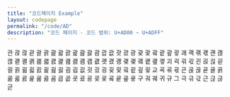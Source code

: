 ```yaml
---
title: "코드페이지 Example"
layout: codepage
permalink: "/code/AD"
description: "코드 페이지 - 코드 범위: U+AD00 ~ U+ADFF"
---
```


<span class="character">관</span>
<span class="character">괁</span>
<span class="character">괂</span>
<span class="character">괃</span>
<span class="character">괄</span>
<span class="character">괅</span>
<span class="character">괆</span>
<span class="character">괇</span>
<span class="character">괈</span>
<span class="character">괉</span>
<span class="character">괊</span>
<span class="character">괋</span>
<span class="character">괌</span>
<span class="character">괍</span>
<span class="character">괎</span>
<span class="character">괏</span>
<span class="character">괐</span>
<span class="character">광</span>
<span class="character">괒</span>
<span class="character">괓</span>
<span class="character">괔</span>
<span class="character">괕</span>
<span class="character">괖</span>
<span class="character">괗</span>
<span class="character">괘</span>
<span class="character">괙</span>
<span class="character">괚</span>
<span class="character">괛</span>
<span class="character">괜</span>
<span class="character">괝</span>
<span class="character">괞</span>
<span class="character">괟</span>
<span class="character">괠</span>
<span class="character">괡</span>
<span class="character">괢</span>
<span class="character">괣</span>
<span class="character">괤</span>
<span class="character">괥</span>
<span class="character">괦</span>
<span class="character">괧</span>
<span class="character">괨</span>
<span class="character">괩</span>
<span class="character">괪</span>
<span class="character">괫</span>
<span class="character">괬</span>
<span class="character">괭</span>
<span class="character">괮</span>
<span class="character">괯</span>
<span class="character">괰</span>
<span class="character">괱</span>
<span class="character">괲</span>
<span class="character">괳</span>
<span class="character">괴</span>
<span class="character">괵</span>
<span class="character">괶</span>
<span class="character">괷</span>
<span class="character">괸</span>
<span class="character">괹</span>
<span class="character">괺</span>
<span class="character">괻</span>
<span class="character">괼</span>
<span class="character">괽</span>
<span class="character">괾</span>
<span class="character">괿</span>
<span class="character">굀</span>
<span class="character">굁</span>
<span class="character">굂</span>
<span class="character">굃</span>
<span class="character">굄</span>
<span class="character">굅</span>
<span class="character">굆</span>
<span class="character">굇</span>
<span class="character">굈</span>
<span class="character">굉</span>
<span class="character">굊</span>
<span class="character">굋</span>
<span class="character">굌</span>
<span class="character">굍</span>
<span class="character">굎</span>
<span class="character">굏</span>
<span class="character">교</span>
<span class="character">굑</span>
<span class="character">굒</span>
<span class="character">굓</span>
<span class="character">굔</span>
<span class="character">굕</span>
<span class="character">굖</span>
<span class="character">굗</span>
<span class="character">굘</span>
<span class="character">굙</span>
<span class="character">굚</span>
<span class="character">굛</span>
<span class="character">굜</span>
<span class="character">굝</span>
<span class="character">굞</span>
<span class="character">굟</span>
<span class="character">굠</span>
<span class="character">굡</span>
<span class="character">굢</span>
<span class="character">굣</span>
<span class="character">굤</span>
<span class="character">굥</span>
<span class="character">굦</span>
<span class="character">굧</span>
<span class="character">굨</span>
<span class="character">굩</span>
<span class="character">굪</span>
<span class="character">굫</span>
<span class="character">구</span>
<span class="code tofu"></span>
<span class="code tofu"></span>
<span class="code tofu"></span>
<span class="code tofu"></span>
<span class="code tofu"></span>
<span class="code tofu"></span>
<span class="code tofu"></span>
<span class="code tofu"></span>
<span class="code tofu"></span>
<span class="code tofu"></span>
<span class="code tofu"></span>
<span class="code tofu"></span>
<span class="code tofu"></span>
<span class="code tofu"></span>
<span class="code tofu"></span>
<span class="code tofu"></span>
<span class="code tofu"></span>
<span class="code tofu"></span>
<span class="code tofu"></span>
<span class="code tofu"></span>
<span class="code tofu"></span>
<span class="code tofu"></span>
<span class="code tofu"></span>
<span class="code tofu"></span>
<span class="code tofu"></span>
<span class="code tofu"></span>
<span class="code tofu"></span>
<span class="character">궈</span>
<span class="code tofu"></span>
<span class="code tofu"></span>
<span class="code tofu"></span>
<span class="code tofu"></span>
<span class="code tofu"></span>
<span class="code tofu"></span>
<span class="code tofu"></span>
<span class="code tofu"></span>
<span class="code tofu"></span>
<span class="code tofu"></span>
<span class="code tofu"></span>
<span class="code tofu"></span>
<span class="code tofu"></span>
<span class="code tofu"></span>
<span class="code tofu"></span>
<span class="code tofu"></span>
<span class="code tofu"></span>
<span class="code tofu"></span>
<span class="code tofu"></span>
<span class="code tofu"></span>
<span class="code tofu"></span>
<span class="code tofu"></span>
<span class="code tofu"></span>
<span class="code tofu"></span>
<span class="code tofu"></span>
<span class="code tofu"></span>
<span class="code tofu"></span>
<span class="character">궤</span>
<span class="code tofu"></span>
<span class="code tofu"></span>
<span class="code tofu"></span>
<span class="code tofu"></span>
<span class="code tofu"></span>
<span class="code tofu"></span>
<span class="code tofu"></span>
<span class="code tofu"></span>
<span class="code tofu"></span>
<span class="code tofu"></span>
<span class="code tofu"></span>
<span class="code tofu"></span>
<span class="code tofu"></span>
<span class="code tofu"></span>
<span class="code tofu"></span>
<span class="code tofu"></span>
<span class="code tofu"></span>
<span class="code tofu"></span>
<span class="code tofu"></span>
<span class="code tofu"></span>
<span class="code tofu"></span>
<span class="code tofu"></span>
<span class="code tofu"></span>
<span class="code tofu"></span>
<span class="code tofu"></span>
<span class="code tofu"></span>
<span class="code tofu"></span>
<span class="character">귀</span>
<span class="code tofu"></span>
<span class="code tofu"></span>
<span class="code tofu"></span>
<span class="code tofu"></span>
<span class="code tofu"></span>
<span class="code tofu"></span>
<span class="code tofu"></span>
<span class="code tofu"></span>
<span class="code tofu"></span>
<span class="code tofu"></span>
<span class="code tofu"></span>
<span class="code tofu"></span>
<span class="code tofu"></span>
<span class="code tofu"></span>
<span class="code tofu"></span>
<span class="code tofu"></span>
<span class="code tofu"></span>
<span class="code tofu"></span>
<span class="code tofu"></span>
<span class="code tofu"></span>
<span class="code tofu"></span>
<span class="code tofu"></span>
<span class="code tofu"></span>
<span class="code tofu"></span>
<span class="code tofu"></span>
<span class="code tofu"></span>
<span class="code tofu"></span>
<span class="character">규</span>
<span class="code tofu"></span>
<span class="code tofu"></span>
<span class="code tofu"></span>
<span class="code tofu"></span>
<span class="code tofu"></span>
<span class="code tofu"></span>
<span class="code tofu"></span>
<span class="code tofu"></span>
<span class="code tofu"></span>
<span class="code tofu"></span>
<span class="code tofu"></span>
<span class="code tofu"></span>
<span class="code tofu"></span>
<span class="code tofu"></span>
<span class="code tofu"></span>
<span class="code tofu"></span>
<span class="code tofu"></span>
<span class="code tofu"></span>
<span class="code tofu"></span>
<span class="code tofu"></span>
<span class="code tofu"></span>
<span class="code tofu"></span>
<span class="code tofu"></span>
<span class="code tofu"></span>
<span class="code tofu"></span>
<span class="code tofu"></span>
<span class="code tofu"></span>
<span class="character">그</span>
<span class="character">극</span>
<span class="character">귺</span>
<span class="character">귻</span>
<span class="character">근</span>
<span class="character">귽</span>
<span class="character">귾</span>
<span class="character">귿</span>